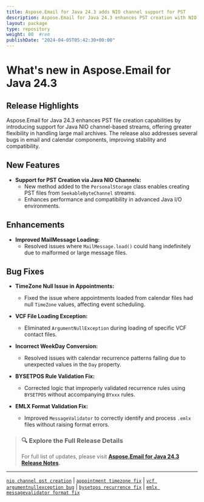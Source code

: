 ```yaml
---
title: Aspose.Email for Java 24.3 adds NIO channel support for PST
description: Aspose.Email for Java 24.3 enhances PST creation with NIO channels and fixes VCF, EMLX, recurrence rule, and TimeZone-related issues.
layout: package
type: repository
weight: 00	#rem
publishDate: "2024-04-05T05:42:30+00:00"
---
```


# What's new in Aspose.Email for Java 24.3

## Release Highlights

Aspose.Email for Java 24.3 enhances PST file creation capabilities by introducing support for Java NIO channel-based streams, offering greater flexibility in handling large mail archives. The release also addresses several bugs in email and calendar components, improving stability and compatibility.

## New Features

- **Support for PST Creation via Java NIO Channels:**
  - New method added to the `PersonalStorage` class enables creating PST files from `SeekableByteChannel` streams.
  - Enhances performance and compatibility in advanced Java I/O environments.

## Enhancements

- **Improved MailMessage Loading:**
  - Resolved issues where `MailMessage.load()` could hang indefinitely due to malformed or large message files.

## Bug Fixes

- **TimeZone Null Issue in Appointments:**
  - Fixed the issue where appointments loaded from calendar files had null `TimeZone` values, affecting event scheduling.

- **VCF File Loading Exception:**
  - Eliminated `ArgumentNullException` during loading of specific VCF contact files.

- **Incorrect WeekDay Conversion:**
  - Resolved issues with calendar recurrence patterns failing due to unexpected values in the `Day` property.

- **BYSETPOS Rule Validation Fix:**
  - Corrected logic that improperly validated recurrence rules using `BYSETPOS` without accompanying `BYxxx` rules.

- **EMLX Format Validation Fix:**
  - Improved `MessageValidator` to correctly identify and process `.emlx` files without raising format errors.

> ### 🔍 Explore the Full Release Details
>
> For full list of updates, please visit **[Aspose.Email for Java 24.3 Release Notes](https://releases.aspose.com/email/java/release-notes/2024/aspose-email-for-java-24-3-release-notes/).**

---

[`nio channel pst creation`](https://search.aspose.com/q/nio-channel-pst-creation.html) | [`appointment timezone fix`](https://search.aspose.com/q/appointment-timezone-fix.html) | [`vcf argumentnullexception bug`](https://search.aspose.com/q/vcf-argumentnullexception-bug.html) | [`bysetpos recurrence fix`](https://search.aspose.com/q/bysetpos-recurrence-fix.html) | [`emlx messagevalidator format fix`](https://search.aspose.com/q/emlx-messagevalidator-format-fix.html)
